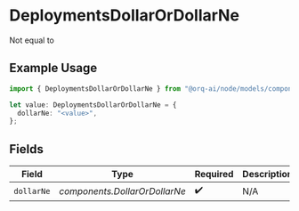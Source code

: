 # DeploymentsDollarOrDollarNe

Not equal to

## Example Usage

```typescript
import { DeploymentsDollarOrDollarNe } from "@orq-ai/node/models/components";

let value: DeploymentsDollarOrDollarNe = {
  dollarNe: "<value>",
};
```

## Fields

| Field                         | Type                          | Required                      | Description                   |
| ----------------------------- | ----------------------------- | ----------------------------- | ----------------------------- |
| `dollarNe`                    | *components.DollarOrDollarNe* | :heavy_check_mark:            | N/A                           |